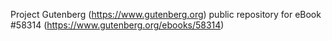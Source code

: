 Project Gutenberg (https://www.gutenberg.org) public repository for
eBook #58314 (https://www.gutenberg.org/ebooks/58314)
